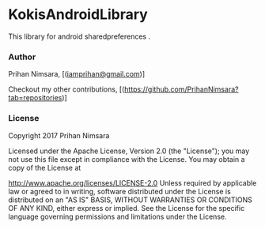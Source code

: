 # KokisAndroidLibrary
This library for android sharedpreferences .

### Author

Prihan Nimsara, [(iamprihan@gmail.com)]

Checkout my other contributions, [(https://github.com/PrihanNimsara?tab=repositories)]
### License

Copyright 2017 Prihan Nimsara

Licensed under the Apache License, Version 2.0 (the "License"); you may not use this file except in compliance with the License. You may obtain a copy of the License at

http://www.apache.org/licenses/LICENSE-2.0
Unless required by applicable law or agreed to in writing, software distributed under the License is distributed on an "AS IS" BASIS, WITHOUT WARRANTIES OR CONDITIONS OF ANY KIND, either express or implied. See the License for the specific language governing permissions and limitations under the License.
